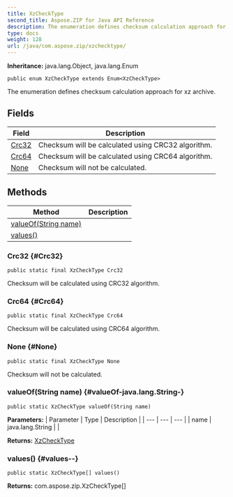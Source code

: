 ```yaml
---
title: XzCheckType
second_title: Aspose.ZIP for Java API Reference
description: The enumeration defines checksum calculation approach for xz archive.
type: docs
weight: 128
url: /java/com.aspose.zip/xzchecktype/
---
```


**Inheritance:**
java.lang.Object, java.lang.Enum
```
public enum XzCheckType extends Enum<XzCheckType>
```

The enumeration defines checksum calculation approach for xz archive.
## Fields

| Field | Description |
| --- | --- |
| [Crc32](#Crc32) | Checksum will be calculated using CRC32 algorithm. |
| [Crc64](#Crc64) | Checksum will be calculated using CRC64 algorithm. |
| [None](#None) | Checksum will not be calculated. |
## Methods

| Method | Description |
| --- | --- |
| [valueOf(String name)](#valueOf-java.lang.String-) |  |
| [values()](#values--) |  |
### Crc32 {#Crc32}
```
public static final XzCheckType Crc32
```


Checksum will be calculated using CRC32 algorithm.

### Crc64 {#Crc64}
```
public static final XzCheckType Crc64
```


Checksum will be calculated using CRC64 algorithm.

### None {#None}
```
public static final XzCheckType None
```


Checksum will not be calculated.

### valueOf(String name) {#valueOf-java.lang.String-}
```
public static XzCheckType valueOf(String name)
```




**Parameters:**
| Parameter | Type | Description |
| --- | --- | --- |
| name | java.lang.String |  |

**Returns:**
[XzCheckType](../../com.aspose.zip/xzchecktype)
### values() {#values--}
```
public static XzCheckType[] values()
```




**Returns:**
com.aspose.zip.XzCheckType[]
